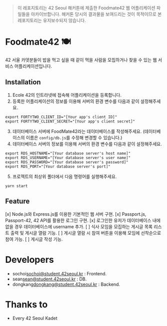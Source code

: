 > 이 레포지토리는 42 Seoul 해커톤에 제출한 Foodmate42 웹 어플리케이션 파일들을 아카이브합니다.
> 해커톤 당시의 결과물을 보여드리는 것이 목적이므로 본 레포지토리는 유지보수되지 않습니다.

# Foodmate42 🍽
42 서울 카뎃분들이 밥을 먹고 싶을 때 같이 먹을 사람을 모집하거나 찾을 수 있는 웹 서비스 어플리케이션입니다.

## Installation
1. Ecole 42의 인트라넷에 접속해 어플리케이션을 등록합니다.
2. 등록한 어플리케이션의 정보를 이용해 서버의 환경 변수를 다음과 같이 설정해주세요.
```
export FORTYTWO_CLIENT_ID="[Your app's client ID]"
export FORTYTWO_CLIENT_SECRET="[Your app's client secret]"
```
3. 데이터베이스 서버에 FoodMate42라는 데이터베이스를 작성해주세요. (데이터베이스의 이름은 `config/db.js`를 수정해 변경할 수 있습니다.)
4. 데이터베이스 서버의 정보를 이용해 서버의 환경 변수를 다음과 같이 설정해주세요.
```
export RDS_HOSTNAME="[Your database server's host name]"
export RDS_USERNAME="[Your database server's user name]"
export RDS_PASSWORD="[Your database server's password]"
export RDS_PORT="[Your database server's port]"
```
5. 프로젝트의 최상위 폴더에서 다음 명령어를 실행해주세요.
```
yarn start
```

## Feature
[x] Node.js와 Express.js를 이용한 기본적인 웹 서버 구현.
[x] Passport.js, Passport-42, 42 API를 활용한 로그인 구현.
[x] 로그인한 유저가 데이터베이스 내에 없을 경우 데이터베이스에 username 추가.
[ ] 식사 모임을 모집하는 게시글 목록 리스트 출력 및 게시글 열람 기능.
[ ] 게시글 열람 시 참여 버튼을 이용해 모임에 선착순으로 참여 가능.
[ ] 게시글 작성 기능.

# Developers
- sochoi<sochoi@student.42seoul.kr> : Frontend.
- sean<sean@student.42seoul.kr> : DB.
- dongkang<dongkang@student.42seoul.kr> : Backend.

# Thanks to
- Every 42 Seoul Kadet